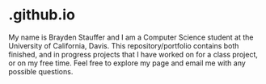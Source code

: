 # .github.io
  My name is Brayden Stauffer and I am a Computer Science student at the University of California, Davis.
This repository/portfolio contains both finished, and in progress projects that I have worked on for a class project, or on my 
free time. Feel free to explore my page and email me with any possible questions.
